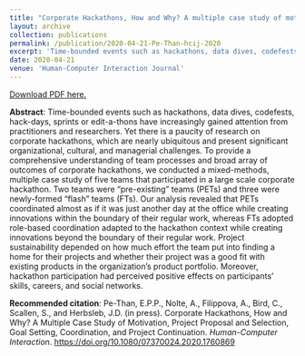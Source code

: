 ```yaml
---
title: "Corporate Hackathons, How and Why? A multiple case study of motivation, project proposal and selection, goal setting, coordination, and project continuation."
layout: archive
collection: publications
permalink: /publication/2020-04-21-Pe-Than-hcij-2020
excerpt: 'Time-bounded events such as hackathons, data dives, codefests, hack-days, sprints or edit-a-thons have increasingly gained attention from practitioners and researchers. Yet there is a paucity of research on corporate hackathons, which are nearly ubiquitous and present significant organizational, cultural, and managerial challenges. To provide a comprehensive understanding of team processes and broad array of outcomes of corporate hackathons, we conducted a mixed-methods, multiple case study of five teams that participated in a large scale corporate hackathon. Two teams were “pre-existing” teams (PETs) and three were newly-formed “flash” teams (FTs). Our analysis revealed that PETs coordinated almost as if it was just another day at the office while creating innovations within the boundary of their regular work, whereas FTs adopted role-based coordination adapted to the hackathon context while creating innovations beyond the boundary of their regular work. Project sustainability depended on how much effort the team put into finding a home for their projects and whether their project was a good fit with existing products in the organization’s product portfolio. Moreover, hackathon participation had perceived positive effects on participants’ skills, careers, and social networks.'
date: 2020-04-21
venue: 'Human-Computer Interaction Journal'
---
```

[Download PDF here.](http://epppt.github.io/files/Pe-Than-HCII-2020.pdf)

**Abstract**: Time-bounded events such as hackathons, data dives, codefests, hack-days, sprints or edit-a-thons have increasingly gained attention from practitioners and researchers. Yet there is a paucity of research on corporate hackathons, which are nearly ubiquitous and present significant organizational, cultural, and managerial challenges. To provide a comprehensive understanding of team processes and broad array of outcomes of corporate hackathons, we conducted a mixed-methods, multiple case study of five teams that participated in a large scale corporate hackathon. Two teams were “pre-existing” teams (PETs) and three were newly-formed “flash” teams (FTs). Our analysis revealed that PETs coordinated almost as if it was just another day at the office while creating innovations within the boundary of their regular work, whereas FTs adopted role-based coordination adapted to the hackathon context while creating innovations beyond the boundary of their regular work. Project sustainability depended on how much effort the team put into finding a home for their projects and whether their project was a good fit with existing products in the organization’s product portfolio. Moreover, hackathon participation had perceived positive effects on participants’ skills, careers, and social networks.

**Recommended citation**: Pe-Than, E.P.P., Nolte, A., Filippova, A., Bird, C., Scallen, S., and Herbsleb, J.D. (in press). Corporate Hackathons, How and Why? A Multiple Case Study of Motivation, Project Proposal and Selection, Goal Setting, Coordination, and Project Continuation. <i>Human-Computer Interaction</i>. https://doi.org/10.1080/07370024.2020.1760869
